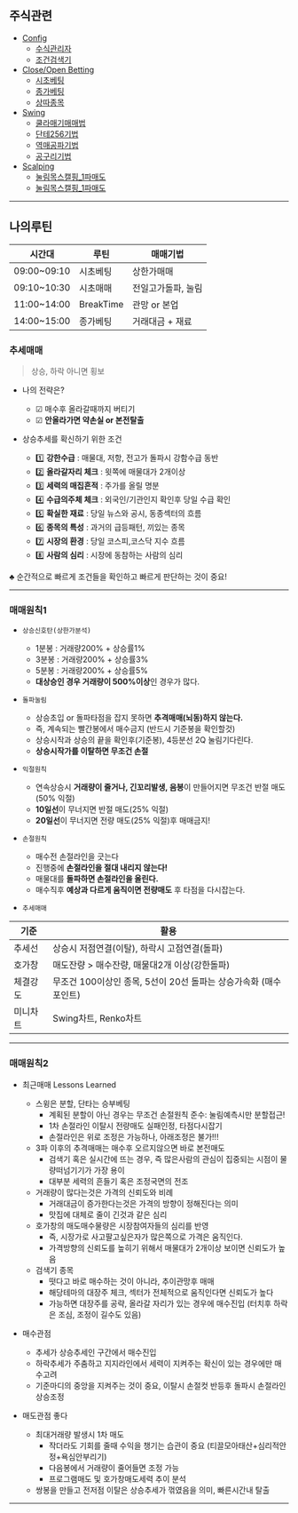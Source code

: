 ## 주식관련

- [Config](./_config_/)
  - [수식관리자](./_config_/수식관리자/)
  - [조건검색기](./_config_/조건검색기/)
- [Close/Open Betting](./co_bet/)
  - [시초베팅](./co_bet/시초베팅.md)
  - [종가베팅](./co_bet/종가베팅.md)
  - [상따종목](./co_bet/상따종목.md)
- [Swing](./swing/)
  - [쿨라매기매매법](./swing/쿨라매기매매.md)
  - [단테256기법](./swing/단테256기법.md)
  - [역매공파기법](./swing/역매공파기법.md)
  - [공구리기법](./swing/공구리기법.md)
- [Scalping](./scalping/)
  - [눌림목스캘핑_1파매도](./scalping/scalp_tech_01.html)
  - [눌림목스캘핑_1파매도](./scalping/눌림목스캘핑_1파매도.html)

---
## 나의루틴

| 시간대 | 루틴 | 매매기법 | 
|-------|------|------| 
| 09:00~09:10 | 시초베팅  | 상한가매매 |
| 09:10~10:30 | 시초매매  | 전일고가돌파, 눌림 |
| 11:00~14:00 | BreakTime  | 관망 or 본업   |
| 14:00~15:00 | 종가베팅  | 거래대금 + 재료 |


### 추세매매
> 상승, 하락 아니면 횡보

- 나의 전략은? <br/>
  - ☑ 매수후 올라갈때까지 버티기 
  - ☑ **안올라가면 약손실 or 본전탈출**

- 상승추세를 확신하기 위한 조건 <br/>
  - 1️⃣ **강한수급** : 매물대, 저항, 전고가 돌파시 강함수급 동반
  - 2️⃣ **올라갈자리 체크** : 윗쪽에 매물대가 2개이상
  - 3️⃣ **세력의 매집흔적** : 주가를 올릴 명분
  - 4️⃣ **수급의주체 체크** : 외국인/기관인지 확인후 당일 수급 확인
  - 5️⃣ **확실한 재료** : 당일 뉴스와 공시, 동종섹터의 흐름
  - 6️⃣ **종목의 특성** : 과거의 급등패턴, 끼있는 종목
  - 7️⃣ **시장의 환경** : 당일 코스피,코스닥 지수 흐름
  - 8️⃣ **사람의 심리** : 시장에 동참하는 사람의 심리

♣️ 순간적으로 빠르게 조건들을 확인하고 빠르게 판단하는 것이 중요!
<br/>

---
### 매매원칙1
  - `상승신호탄(상한가분석)`
    - 1분봉 : 거래량200% + 상승률1%
    - 3분봉 : 거래량200% + 상승률3%
    - 5분봉 : 거래량200% + 상승률5%
    - **대상승인 경우 거래량이 500%이상**인 경우가 많다.

  - `돌파눌림`
    - 상승초입 or 돌파타점을 잡지 못하면 **추격매매(뇌동)하지 않는다.**
    - 즉, 계속되는 빨간봉에서 매수금지 (반드시 기준봉을 확인할것)
    - 상승시작과 상승의 끝을 확인후(기준봉), 4등분선 2Q 눌림기다린다.
    - **상승시작가를 이탈하면 무조건 손절**

  - `익절원칙`
    - 연속상승시 **거래량이 줄거나, 긴꼬리발생, 음봉**이 만들어지면 무조건 반절 매도(50% 익절)
    - **10일선**이 무너지면 반절 매도(25% 익절)
    - **20일선**이 무너지면 전량 매도(25% 익절)후 매매금지!

  - `손절원칙`
    - 매수전 손절라인을 긋는다
    - 진행중에 **손절라인을 절대 내리지 않는다!**
    - 매물대를 **돌파하면 손절라인을 올린다.** 
    - 매수직후 **예상과 다르게 움직이면 전량매도** 후 타점을 다시잡는다. 

  - `추세매매`
<!-- 
    - 추세선 : 상승시 저점연결(이탈), 하락시 고점연결(돌파)
    - 호가창 : 매도잔량 > 매수잔량, 매물대2개 이상(강한돌파)
    - 체결강도 : 무조건 100이상인 종목, 5선이 20선 돌파는 상승가속화 (매수포인트)
    - 미니차트 : Swing차트, Renko차트
-->

| 기준 | 활용 |
|-----|------|
| 추세선 | 상승시 저점연결(이탈), 하락시 고점연결(돌파) |
| 호가창 | 매도잔량 > 매수잔량, 매물대2개 이상(강한돌파) |
| 체결강도 | 무조건 100이상인 종목, 5선이 20선 돌파는 상승가속화 (매수포인트) |
| 미니차트 | Swing차트, Renko차트 |

---
### 매매원칙2
  - 최근매매 Lessons Learned
    - 스윙은 분할, 단타는 승부베팅
      - 계획된 분할이 아닌 경우는 무조건 손절원칙 준수: 눌림예측시만 분할접근!
      - 1차 손절라인 이탈시 전량매도 실패인정, 타점다시잡기
      - 손절라인은 위로 조정은 가능하나, 아래조정은 불가!!!
    - 3파 이후의 추격매매는 매수후 오르지않으면 바로 본전매도
      - 검색기 혹은 실시간에 뜨는 경우, 즉 많은사람의 관심이 집중되는 시점이 물량떠넘기기가 가장 용이
      - 대부분 세력의 흔들기 혹은 조정국면의 전조
    - 거래량이 많다는것은 가격의 신뢰도와 비례
      - 거래대금이 증가한다는것은 가격의 방향이 정해진다는 의미
      - 맛집에 대체로 줄이 긴것과 같은 심리 
    - 호가창의 매도매수물량은 시장참여자들의 심리를 반영
      - 즉, 시장가로 사고팔고싶은자가 많은쪽으로 가격은 움직인다.
      - 가격방향의 신뢰도를 높히기 위해서 매물대가 2개이상 보이면 신뢰도가 높음
    - 검색기 종목
      - 떳다고 바로 매수하는 것이 아니라, 추이관망후 매매
      - 해당테마의 대장주 체크, 섹터가 전체적으로 움직인다면 신뢰도가 높다
      - 가능하면 대장주를 공략, 올라갈 자리가 있는 경우에 매수진입 (터치후 하락은 조심, 조정이 길수도 있음)
  
  - 매수관점
    - 추세가 상승추세인 구간에서 매수진입
    - 하락추세가 주춤하고 지지라인에서 세력이 지켜주는 확신이 있는 경우에만 매수고려
    - 기준마디의 중앙을 지켜주는 것이 중요, 이탈시 손절컷 반등후 돌파시 손절라인 상승조정
  
  - 매도관점 
좋다
    - 최대거래량 발생시 1차 매도
      - 작더라도 기회를 줄때 수익을 챙기는 습관이 중요 (티끌모아태산+심리적안정+욕심안부리기) 
      - 다음봉에서 거래량이 줄어들면 조정 가능
      - 프로그램매도 및 호가창매도세력 추이 분석 
    - 쌍봉을 만들고 전저점 이탈은 상승추세가 꺾였음을 의미, 빠른시간내 탈출


---
